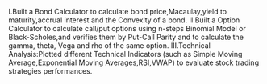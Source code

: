 I.Built a Bond Calculator to calculate bond price,Macaulay,yield to maturity,accrual interest and the Convexity of a bond.
II.Built a Option Calculator to calculate call/put options using n-steps Binomial Model or Black-Scholes,and verifies them by Put-Call Parity and to calculate the gamma, theta, Vega and rho of the same option.
III.Technical Analysis:Plotted different Technical Indicators (such as Simple Moving Average,Exponential Moving Averages,RSI,VWAP) to evaluate stock trading strategies performances.
